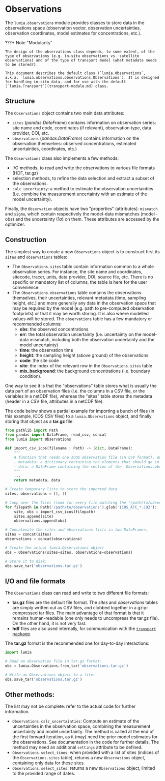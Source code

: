 # Observations

The `lumia.observations` module provides classes to store data in the observations space (observation vector, observation uncertainties, observation coordinates, model estimates for concentrations, etc.).

???+ Note "Modularity"
    
    The design of the observations class depends, to some extent, of the type of observations (e.g. in-situ observations vs. satellite observations) and of the type of transport model (what metadata needs to be stored?).

    This document describes the default class (`lumia.Observations`, a.k.a. `lumia.observations.observations.Observations`). It is designed for handling in-situ data, and for use with the default [`lumia.Transport`](transport-module.md) class.

## Structure

The `Observations` object contains two main data attributes:

- `sites` (*pandas.DataFrame*) contains information on observation series: site name and code, coordinates (if relevant), observation type, data provider, DOI, etc.
- `observations` (*pandas.DataFrame*) contains information on the observation themselves: observed concentrations, estimated uncertainties, coordinates, etc.)

The `Observations` class also implements a few methods:

- I/O methods, to read and write the observations to various file formats (HDF, tar.gz)
- selection methods, to refine the data selection and extract a subset of the observations.
- `calc_uncertainty`: a method to estimate the observation uncertainties (i.e. combine the measurement uncertainty with an estimate of the model uncertainty).

Finally, the `Observation` objects have two "properties" (attributes): `mismatch` and `sigma`, which contain respectively the model-data mismatches (model - obs) and the uncertainty (1$\sigma$) on them. These attributes are accessed by the optimizer.

## Construction

The simplest way to create a new `Observations` object is to construct first its `sites` and `observations` tables:

- The `Observations.sites` table contain information common to a whole observation series. For instance, the site name and coordinates, sitecode, tracer, units, data provider, DOI, source file, etc. There is no specific or mandatory list of columns, the table is here for the user convenience.
- The `Observations.observations` table contains the observations themselves, their uncertainties, relevant metadata (time, sampling height, etc.) and more generally any data in the observation space that may be required by the model (e.g. path to pre-computed observation footprints) or that it may be worth storing. It is also where modelled values will be stored. The `observations` table has a few mandatory or recommended columns:
    - __obs__: the observed concentrations
    - __err__: the total observation uncertainty (i.e. uncertainty on the model-data mismatch, including both the observation uncertainty and the model uncertainty)
    - __time__: the observation time
    - __height__: the sampling height (above ground) of the observations
    - __code__: the site code
    - __site__: the index of the relevant row in the `Observations.sites` table
    - __mix_background__: the background concentrations (i.e. boundary condition).

One way to see it is that the "observations" table stores what is usually the data part of an observation files (i.e. the columns in a CSV file, or the variables in a netCDF file), whereas the "sites" table stores the metadata (header in a CSV file, attributes in a netCDF file).

The code below shows a partial example for importing a bunch of files (in this example, ICOS CSV files) to a `lumia.Observations` object, and finally storing that object as a __tar.gz__ file:

```python
from pathlib import Path
from pandas import DataFrame, read_csv, concat
from lumia import Observations

def import_csv_icos(filename : Path) -> (dict, DataFrame):
    """
    A function that reads one ICOS observation file (in CSV format), and returns:
    - metadata: a dictionary containing the elements that should go in the `Observations.sites` table
    - data: a DataFrame containing the section of the `Observations.observations` table corresponding to this file
    """
    ...
    return metadata, data

# Create temporary lists to store the imported data
sites, observations = [], []

# Loop over the files (look for every file matching the "/path/to/observations/co2*.csv" pattern
for filepath in Path('/path/to/observations').glob('ICOS_ATC_*.CO2'):
    site, obs = import_csv_icos(filepath)
    sites.append(site)
    observations.append(obs)

# Concatenate the sites and observations lists in two DataFrames:
sites = concat(sites)
observations = concat(observations)

# Create the actual lumia.Observations object
obs = Observations(sites=sites, observations=observations)

# Store it to disk:
obs.save_tar('observations.tar.gz') 

```

## I/O and file formats

The `Observations` class can read and write to two different file formats:

- __tar.gz__ files are the default file format. The *sites* and *observations* tables are simply written out as CSV files, and clobbed together in a gzip-compressed tar files. The main advantage of that format is that it remains human-readable (one only needs to uncompress the tar.gz file). On the other hand, it is not very fast.
- __hdf__ files are also used internally, for communication with the [`transport` package](transport_pkg.md).

The **tar.gz** format is the recommended one for day-to-day interactions:

```python
import lumia

# Read an observation file in tar.gz format:
obs = lumia.Observations.from_tar('observations.tar.gz')

# Write an Observations object to a file:
obs.save_tar('observations.tar.gz')
```

## Other methods:

The list may not be complete: refer to the actual code for further information.

* `Observations.calc_uncertainties`: Compute an estimate of the uncertainties in the observation space, combining the measurement uncertainty and model uncertainty. The method is called at the end of the first forward iteration, as it (may) need the prior model estimates for the observations. See documentation in the code for further details. The method may need an additional `settings` attribute to be defined.
* `Observations.select_times`: when provided with a list of sites (indices of the `Observations.sites` table), returns a new `Observations` object, containing only data for these sites.
* `Observations.select_sites`: returns a new `Observations` object, limited to the provided range of dates.